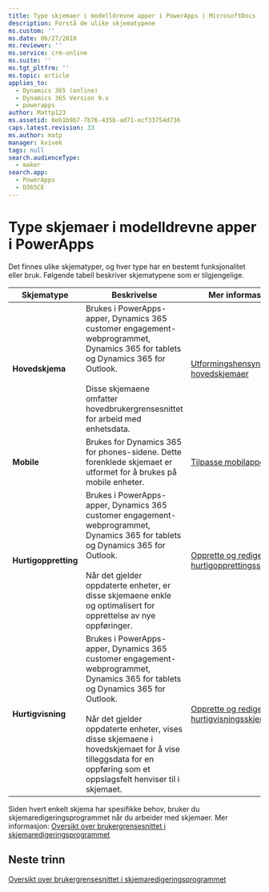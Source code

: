 ```yaml
---
title: Type skjemaer i modelldrevne apper i PowerApps | MicrosoftDocs
description: Forstå de ulike skjematypene
ms.custom: ''
ms.date: 06/27/2018
ms.reviewer: ''
ms.service: crm-online
ms.suite: ''
ms.tgt_pltfrm: ''
ms.topic: article
applies_to:
  - Dynamics 365 (online)
  - Dynamics 365 Version 9.x
  - powerapps
author: Mattp123
ms.assetid: 0eb1b9b7-7b76-435b-ad71-ecf33754d736
caps.latest.revision: 33
ms.author: matp
manager: kvivek
tags: null
search.audienceType:
  - maker
search.app:
  - PowerApps
  - D365CE
---
```

# <a name="type-of-model-driven-app-forms-in-powerapps"></a>Type skjemaer i modelldrevne apper i PowerApps

 Det finnes ulike skjematyper, og hver type har en bestemt funksjonalitet eller bruk. Følgende tabell beskriver skjematypene som er tilgjengelige.  
  
|Skjematype|Beskrivelse|Mer informasjon|  
|---------------|-----------------|-----------------|  
|**Hovedskjema**|Brukes i PowerApps-apper, Dynamics 365 customer engagement-webprogrammet, Dynamics 365 for tablets og Dynamics 365 for Outlook.<br /><br /> Disse skjemaene omfatter hovedbrukergrensesnittet for arbeid med enhetsdata.|[Utformingshensyn for hovedskjemaer](design-considerations-main-forms.md)|  
|**Mobile**|Brukes for Dynamics 365 for phones-sidene. Dette forenklede skjemaet er utformet for å brukes på mobile enheter.|[Tilpasse mobilappen](https://docs.microsoft.com/dynamics365/customer-engagement/customize/customize-phones-tablets)  |  
|**Hurtigoppretting**|Brukes i PowerApps-apper, Dynamics 365 customer engagement-webprogrammet, Dynamics 365 for tablets og Dynamics 365 for Outlook.<br /><br /> Når det gjelder oppdaterte enheter, er disse skjemaene enkle og optimalisert for opprettelse av nye oppføringer.|[Opprette og redigere hurtigopprettingsskjemaer](create-edit-quick-view-forms.md) |  
|**Hurtigvisning**|Brukes i PowerApps-apper, Dynamics 365 customer engagement-webprogrammet, Dynamics 365 for tablets og Dynamics 365 for Outlook.<br /><br /> Når det gjelder oppdaterte enheter, vises disse skjemaene i hovedskjemaet for å vise tilleggsdata for en oppføring som et oppslagsfelt henviser til i skjemaet.|[Opprette og redigere hurtigvisningsskjemaer](create-edit-quick-view-forms.md)|  

Siden hvert enkelt skjema har spesifikke behov, bruker du skjemaredigeringsprogrammet når du arbeider med skjemaer. Mer informasjon: [Oversikt over brukergrensesnittet i skjemaredigeringsprogrammet](form-editor-user-interface-legacy.md)


## <a name="next-steps"></a>Neste trinn

[Oversikt over brukergrensesnittet i skjemaredigeringsprogrammet](form-editor-user-interface-legacy.md)
